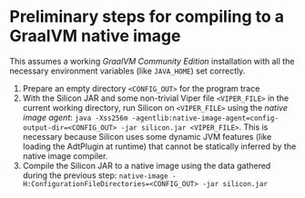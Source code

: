 # Preliminary steps for compiling to a GraalVM native image
This assumes a working *GraalVM Community Edition* installation with all the necessary environment variables (like `JAVA_HOME`) set correctly.

1. Prepare an empty directory `<CONFIG_OUT>` for the program trace
1. With the Silicon JAR and some non-trivial Viper file `<VIPER_FILE>` in the current working directory, run Silicon on `<VIPER_FILE>` using the *native image agent*:
`java -Xss256m -agentlib:native-image-agent=config-output-dir=<CONFIG_OUT> -jar silicon.jar <VIPER_FILE>`.
This is necessary because Silicon uses some dynamic JVM features (like loading the AdtPlugin at runtime) that cannot be statically inferred by the native image compiler.
1. Compile the Silicon JAR to a native image using the data gathered during the previous step:
`native-image -H:ConfigurationFileDirectories=<CONFIG_OUT> -jar silicon.jar`
